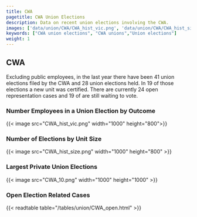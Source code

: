 ```yaml
---
title: CWA
pagetitle: CWA Union Elections
description: Data on recent union elections involving the CWA.
images: ['data/union/CWA/CWA_hist_vic.png', 'data/union/CWA/CWA_hist_size.png', 'data/union/CWA/CWA_10.png']
keywords: ["CWA union elections", "CWA unions","Union elections"]
weight: 1
---
```

##  CWA

Excluding public employees, in the last year there have been 41 union elections filed by the CWA and 28 union elections held. In 19 of those elections a new unit was certified. There are currently 24 open representation cases and 19 of are still waiting to vote.

### Number Employees in a Union Election by Outcome
{{< image src="CWA_hist_vic.png" width="1000" height="800">}}

### Number of Elections by Unit Size
{{< image src="CWA_hist_size.png" width="1000" height="800" >}}

### Largest Private Union Elections
{{< image src="CWA_10.png" width="1000" height="1000"  >}}

### Open Election Related Cases
{{< readtable table="/tables/union/CWA_open.html" >}}

